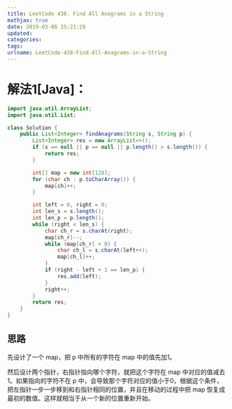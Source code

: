 ```yaml
---
title: LeetCode 438. Find All Anagrams in a String
mathjax: true
date: 2019-03-06 15:21:29
updated:
categories:
tags:
urlname: LeetCode-438-Find-All-Anagrams-in-a-String
---
```




<!-- more -->

# 解法1[Java]：

```java
import java.util.ArrayList;
import java.util.List;

class Solution {
    public List<Integer> findAnagrams(String s, String p) {
        List<Integer> res = new ArrayList<>();
        if (s == null || p == null || p.length() > s.length()) {
            return res;
        }

        int[] map = new int[128];
        for (char ch : p.toCharArray()) {
            map[ch]++;
        }

        int left = 0, right = 0;
        int len_s = s.length();
        int len_p = p.length();
        while (right < len_s) {
            char ch_r = s.charAt(right);
            map[ch_r]--;
            while (map[ch_r] < 0) {
                char ch_l = s.charAt(left++);         
                map[ch_l]++;
            }
            if (right - left + 1 == len_p) {
                res.add(left);
            }
            right++;
        }
        return res;
    }
}
```

## 思路

先设计了一个 map，把 p 中所有的字符在 map 中的值先加1。

然后设计两个指针，右指针指向哪个字符，就把这个字符在 map 中对应的值减去 1。如果指向的字符不在 p 中，会导致那个字符对应的值小于0，根据这个条件，把左指针一步一步移到和右指针相同的位置，并且在移动的过程中把 map 恢复成最初的数值。这样就相当于从一个新的位置重新开始。